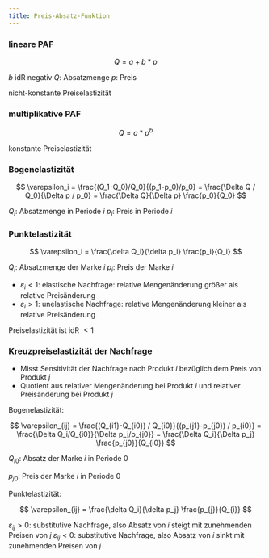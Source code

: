 ```yaml
---
title: Preis-Absatz-Funktion
---
```

### lineare PAF
$$
Q = a + b * p
$$

$b$ idR negativ
$Q$: Absatzmenge
$p$: Preis

nicht-konstante Preiselastizität

### multiplikative PAF 
$$
Q = a * p^b
$$

konstante Preiselastizität

### Bogenelastizität
$$
\varepsilon_i = \frac{(Q_1-Q_0)/Q_0}{(p_1-p_0)/p_0} = \frac{\Delta Q / Q_0}{\Delta p / p_0} = \frac{\Delta Q}{\Delta p} \frac{p_0}{Q_0}
$$

$Q_i$: Absatzmenge in Periode $i$
$p_i$: Preis in Periode $i$

### Punktelastizität
$$
\varepsilon_i = \frac{\delta Q_i}{\delta p_i} \frac{p_i}{Q_i} 
$$

$Q_i$: Absatzmenge der Marke $i$
$p_i$: Preis der Marke $i$

- $\varepsilon_i \lt 1$: elastische Nachfrage: relative Mengenänderung größer als relative Preisänderung
- $\varepsilon_i \gt 1$: unelastische Nachfrage: relative Mengenänderung kleiner als relative Preisänderung

Preiselastizität ist idR $\lt 1$

### Kreuzpreiselastizität der Nachfrage
- Misst Sensitivität der Nachfrage nach Produkt $i$ bezüglich dem Preis von Produkt $j$
- Quotient aus relativer Mengenänderung bei Produkt $i$ und relativer Preisänderung bei Produkt $j$

Bogenelastizität:

$$
\varepsilon_{ij} = \frac{(Q_{i1}-Q_{i0}) / Q_{i0}}{(p_{j1}-p_{j0}) / p_{i0}} = \frac{\Delta Q_i/Q_{i0}}{\Delta p_j/p_{j0}} = \frac{\Delta Q_i}{\Delta p_j} \frac{p_{j0}}{Q_{i0}}
$$

$Q_{i0}$: Absatz der Marke $i$ in Periode $0$

$p_{j0}$: Preis der Marke $i$ in Periode $0$

Punktelastizität:

$$
\varepsilon_{ij} = \frac{\delta Q_i}{\delta p_j} \frac{p_{j}}{Q_{i}}
$$

$\varepsilon_{ij} \gt 0$: substitutive Nachfrage, also Absatz von $i$ steigt mit zunehmenden Preisen von $j$
$\varepsilon_{ij} \lt 0$: substitutive Nachfrage, also Absatz von $i$ sinkt mit zunehmenden Preisen von $j$

